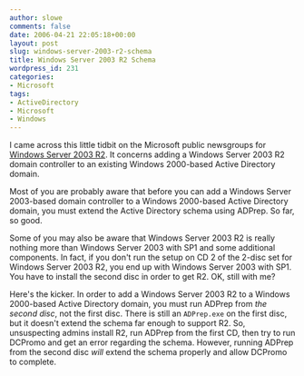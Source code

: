 ```yaml
---
author: slowe
comments: false
date: 2006-04-21 22:05:18+00:00
layout: post
slug: windows-server-2003-r2-schema
title: Windows Server 2003 R2 Schema
wordpress_id: 231
categories:
- Microsoft
tags:
- ActiveDirectory
- Microsoft
- Windows
---
```


I came across this little tidbit on the Microsoft public newsgroups for [Windows Server 2003 R2](http://www.microsoft.com/windowsserver2003/). It concerns adding a Windows Server 2003 R2 domain controller to an existing Windows 2000-based Active Directory domain.

Most of you are probably aware that before you can add a Windows Server 2003-based domain controller to a Windows 2000-based Active Directory domain, you must extend the Active Directory schema using ADPrep. So far, so good.

Some of you may also be aware that Windows Server 2003 R2 is really nothing more than Windows Server 2003 with SP1 and some additional components. In fact, if you don't run the setup on CD 2 of the 2-disc set for Windows Server 2003 R2, you end up with Windows Server 2003 with SP1. You have to install the second disc in order to get R2. OK, still with me?

Here's the kicker. In order to add a Windows Server 2003 R2 to a Windows 2000-based Active Directory domain, you must run ADPrep from _the second disc_, not the first disc. There is still an `ADPrep.exe` on the first disc, but it doesn't extend the schema far enough to support R2. So, unsuspecting admins install R2, run ADPrep from the first CD, then try to run DCPromo and get an error regarding the schema. However, running ADPrep from the second disc _will_ extend the schema properly and allow DCPromo to complete.
